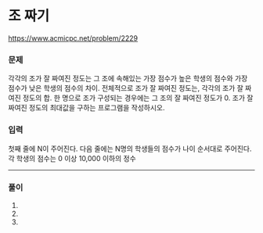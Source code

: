 ﻿# 조 짜기

https://www.acmicpc.net/problem/2229


### 문제

각각의 조가 잘 짜여진 정도는 그 조에 속해있는 가장 점수가 높은 학생의 점수와 가장 점수가 낮은 학생의 점수의 차이.
전체적으로 조가 잘 짜여진 정도는, 각각의 조가 잘 짜여진 정도의 합.
한 명으로 조가 구성되는 경우에는 그 조의 잘 짜여진 정도가 0.
조가 잘 짜여진 정도의 최대값을 구하는 프로그램을 작성하시오.

### 입력 

첫째 줄에 N이 주어진다. 다음 줄에는 N명의 학생들의 점수가 나이 순서대로 주어진다.
각 학생의 점수는 0 이상 10,000 이하의 정수

-------------
### 풀이 


1. 
2. 
3. 